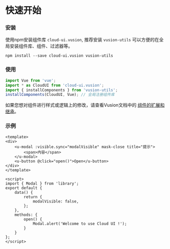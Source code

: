 # 快速开始

### 安装

使用npm安装组件库 `cloud-ui.vusion`, 推荐安装 `vusion-utils` 可以方便的在全局安装组件库、组件、过滤器等。

``` shell
npm install --save cloud-ui.vusion vusion-utils
```

### 使用

``` javascript
import Vue from 'vue';
import * as CloudUI from 'cloud-ui.vusion';
import { installComponents } from 'vusion-utils';
installComponents(CloudUI, Vue); // 全局注册组件库
```

如果您想对组件进行样式或逻辑上的修改，请查看Vusion文档中的 [组件的扩展和继承](https://vusion.github.io/guides/components)。

### 示例

```vue
<template>
<div>
    <u-modal :visible.sync="modalVisible" mask-close title="提示">
        <span>内容</span>
    </u-modal>
    <u-button @click="open()">Open</u-button>
</div>
</template>

<script>
import { Modal } from 'library';
export default {
    data() {
        return {
            modalVisible: false,
        };
    },
    methods: {
        open() {
            Modal.alert('Welcome to use Cloud UI !');
        }
    }
};
</script>

```